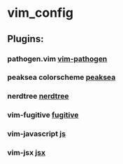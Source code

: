 # vim_config

## Plugins:

### pathogen.vim [vim-pathogen](https://github.com/tpope/vim-pathogen)
### peaksea colorscheme [peaksea](https://github.com/vim-scripts/peaksea)
### nerdtree [nerdtree](https://github.com/scrooloose/nerdtree)
### vim-fugitive [fugitive](https://github.com/tpope/vim-fugitive)
### vim-javascript [js](https://github.com/pangloss/vim-javascript)
### vim-jsx [jsx](https://github.com/MaxMEllon/vim-jsx-pretty)
